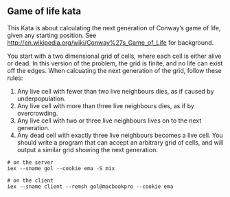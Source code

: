 ## Game of life kata

This Kata is about calculating the next generation of Conway’s game of life, given any starting position. See http://en.wikipedia.org/wiki/Conway%27s_Game_of_Life for background.

You start with a two dimensional grid of cells, where each cell is either alive or dead. In this version of the problem, the grid is finite, and no life can exist off the edges. When calcuating the next generation of the grid, follow these rules:

   1. Any live cell with fewer than two live neighbours dies, as if caused by underpopulation.
   2. Any live cell with more than three live neighbours dies, as if by overcrowding.
   3. Any live cell with two or three live neighbours lives on to the next generation.
   4. Any dead cell with exactly three live neighbours becomes a live cell.
You should write a program that can accept an arbitrary grid of cells, and will output a similar grid showing the next generation.

```
# on the server
iex --sname gol --cookie ema -S mix
```

```
# on the client
iex --sname client --remsh gol@macbookpro --cookie ema
```
